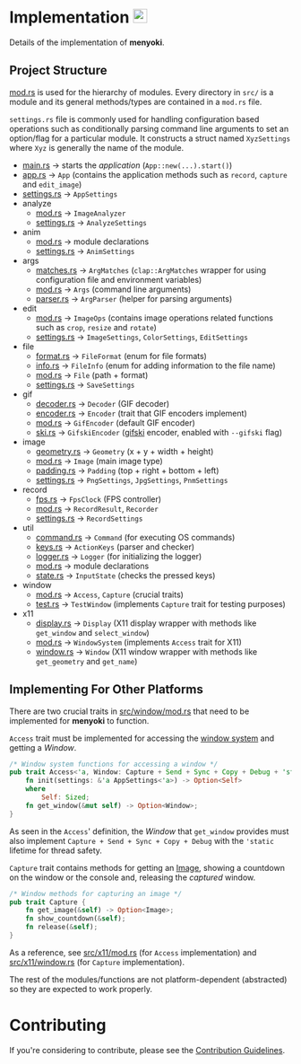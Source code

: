 # Implementation <a href="https://github.com/orhun/menyoki"><img src="https://user-images.githubusercontent.com/24392180/99184076-96c10b00-2751-11eb-99ea-ad962144df76.png" width="25"></a>

Details of the implementation of **menyoki**.

## Project Structure

[mod.rs](https://doc.rust-lang.org/rust-by-example/mod/split.html) is used for the hierarchy of modules. Every directory in `src/` is a module and its general methods/types are contained in a `mod.rs` file.

`settings.rs` file is commonly used for handling configuration based operations such as conditionally parsing command line arguments to set an option/flag for a particular module. It constructs a struct named `XyzSettings` where `Xyz` is generally the name of the module.

* [main.rs](https://github.com/orhun/menyoki/blob/master/src/main.rs) -> starts the _application_ (`App::new(...).start()`)
* [app.rs](https://github.com/orhun/menyoki/blob/master/src/app.rs) -> `App` (contains the application methods such as `record`, `capture` and `edit_image`)
* [settings.rs](https://github.com/orhun/menyoki/blob/master/src/settings.rs) -> `AppSettings`
* analyze
  * [mod.rs](https://github.com/orhun/menyoki/blob/master/src/analyze/mod.rs) -> `ImageAnalyzer`
  * [settings.rs](https://github.com/orhun/menyoki/blob/master/src/analyze/settings.rs) -> `AnalyzeSettings`
* anim
  * [mod.rs](https://github.com/orhun/menyoki/blob/master/src/anim/mod.rs) -> module declarations
  * [settings.rs](https://github.com/orhun/menyoki/blob/master/src/anim/settings.rs) -> `AnimSettings`
* args
  * [matches.rs](https://github.com/orhun/menyoki/blob/master/src/args/matches.rs) -> `ArgMatches` (`clap::ArgMatches` wrapper for using configuration file and environment variables)
  * [mod.rs](https://github.com/orhun/menyoki/blob/master/src/args/mod.rs) -> `Args` (command line arguments)
  * [parser.rs](https://github.com/orhun/menyoki/blob/master/src/args/parser.rs) -> `ArgParser` (helper for parsing arguments)
* edit
  * [mod.rs](https://github.com/orhun/menyoki/blob/master/src/edit/mod.rs) -> `ImageOps` (contains image operations related functions such as `crop`, `resize` and `rotate`)
  * [settings.rs](https://github.com/orhun/menyoki/blob/master/src/edit/settings.rs) -> `ImageSettings`, `ColorSettings`, `EditSettings`
* file
  * [format.rs](https://github.com/orhun/menyoki/blob/master/src/file/format.rs) -> `FileFormat` (enum for file formats)
  * [info.rs](https://github.com/orhun/menyoki/blob/master/src/file/info.rs) -> `FileInfo` (enum for adding information to the file name)
  * [mod.rs](https://github.com/orhun/menyoki/blob/master/src/file/mod.rs) -> `File` (path + format)
  * [settings.rs](https://github.com/orhun/menyoki/blob/master/src/file/settings.rs) -> `SaveSettings`
* gif
  * [decoder.rs](https://github.com/orhun/menyoki/blob/master/src/gif/decoder.rs) -> `Decoder` (GIF decoder)
  * [encoder.rs](https://github.com/orhun/menyoki/blob/master/src/gif/encoder.rs) -> `Encoder` (trait that GIF encoders implement)
  * [mod.rs](https://github.com/orhun/menyoki/blob/master/src/gif/mod.rs) -> `GifEncoder` (default GIF encoder)
  * [ski.rs](https://github.com/orhun/menyoki/blob/master/src/gif/ski.rs) -> `GifskiEncoder` ([gifski](https://gif.ski/) encoder, enabled with `--gifski` flag)
* image
  * [geometry.rs](https://github.com/orhun/menyoki/blob/master/src/image/geometry.rs) -> `Geometry` (x + y + width + height)
  * [mod.rs](https://github.com/orhun/menyoki/blob/master/src/image/mod.rs) -> `Image` (main image type)
  * [padding.rs](https://github.com/orhun/menyoki/blob/master/src/image/padding.rs) -> `Padding` (top + right + bottom + left)
  * [settings.rs](https://github.com/orhun/menyoki/blob/master/src/image/settings.rs) -> `PngSettings`, `JpgSettings`, `PnmSettings`
* record
  * [fps.rs](https://github.com/orhun/menyoki/blob/master/src/record/fps.rs) -> `FpsClock` (FPS controller)
  * [mod.rs](https://github.com/orhun/menyoki/blob/master/src/record/mod.rs) -> `RecordResult`, `Recorder`
  * [settings.rs](https://github.com/orhun/menyoki/blob/master/src/record/settings.rs) -> `RecordSettings`
* util
  * [command.rs](https://github.com/orhun/menyoki/blob/master/src/util/command.rs) -> `Command` (for executing OS commands)
  * [keys.rs](https://github.com/orhun/menyoki/blob/master/src/util/keys.rs) -> `ActionKeys` (parser and checker)
  * [logger.rs](https://github.com/orhun/menyoki/blob/master/src/util/logger.rs) -> `Logger` (for initializing the logger)
  * [mod.rs](https://github.com/orhun/menyoki/blob/master/src/util/mod.rs) -> module declarations
  * [state.rs](https://github.com/orhun/menyoki/blob/master/src/util/state.rs) -> `InputState` (checks the pressed keys)
* window
  * [mod.rs](https://github.com/orhun/menyoki/blob/master/src/window/mod.rs) -> `Access`, `Capture` (crucial traits)
  * [test.rs](https://github.com/orhun/menyoki/blob/master/src/window/test.rs) -> `TestWindow` (implements `Capture` trait for testing purposes)
* x11
    * [display.rs](https://github.com/orhun/menyoki/blob/master/src/x11/display.rs) -> `Display` (X11 display wrapper with methods like `get_window` and `select_window`)
    * [mod.rs](https://github.com/orhun/menyoki/blob/master/src/x11/mod.rs) -> `WindowSystem` (implements `Access` trait for X11)
    * [window.rs](https://github.com/orhun/menyoki/blob/master/src/x11/window.rs) -> `Window` (X11 window wrapper with methods like `get_geometry` and `get_name`)

## Implementing For Other Platforms

There are two crucial traits in [src/window/mod.rs](https://github.com/orhun/menyoki/blob/master/src/window/mod.rs) that need to be implemented for **menyoki** to function.

`Access` trait must be implemented for accessing the [window system](https://en.wikipedia.org/wiki/Windowing_system) and getting a _Window_.

```rust
/* Window system functions for accessing a window */
pub trait Access<'a, Window: Capture + Send + Sync + Copy + Debug + 'static> {
	fn init(settings: &'a AppSettings<'a>) -> Option<Self>
	where
		Self: Sized;
	fn get_window(&mut self) -> Option<Window>;
}
```

As seen in the `Access`' definition, the _Window_ that `get_window` provides must also implement `Capture + Send + Sync + Copy + Debug` with the `'static` lifetime for thread safety.

`Capture` trait contains methods for getting an [Image](https://github.com/orhun/menyoki/blob/master/src/image/mod.rs), showing a countdown on the window or the console and, releasing the _captured_ window.

```rust
/* Window methods for capturing an image */
pub trait Capture {
	fn get_image(&self) -> Option<Image>;
	fn show_countdown(&self);
	fn release(&self);
}
```

As a reference, see [src/x11/mod.rs](https://github.com/orhun/menyoki/blob/master/src/x11/mod.rs) (for `Access` implementation) and [src/x11/window.rs](https://github.com/orhun/menyoki/blob/master/src/x11/window.rs) (for `Capture` implementation).

The rest of the modules/functions are not platform-dependent (abstracted) so they are expected to work properly.

# Contributing

If you're considering to contribute, please see the [Contribution Guidelines](https://github.com/orhun/menyoki/blob/master/CONTRIBUTING.md).
